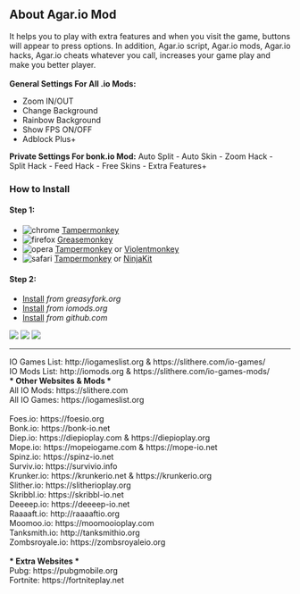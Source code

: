 <h2>About Agar.io Mod</h2>
It helps you to play with extra features and when you visit the game, buttons will appear to press options. In addition, Agar.io script, Agar.io mods, Agar.io hacks, Agar.io cheats whatever you call, increases your game play and make you better player. 
</br></br>
<b>General Settings For All .io Mods:</b>
<ul><li>Zoom IN/OUT</li>
<li>Change Background</li>
<li>Rainbow Background</li>
<li>Show FPS ON/OFF</li>
<li>Adblock Plus+</li></ul>
<b>Private Settings For bonk.io Mod:</b>
Auto Split - Auto Skin - Zoom Hack - Split Hack - Feed Hack - Free Skins - Extra Features+

<h3>How to Install</h3>
<h4>Step 1:</h4>
<ul>
 	<li><img src="https://iomods.org/mods/chrome.png" alt="chrome" /> <a href="https://chrome.google.com/webstore/detail/tampermonkey/dhdgffkkebhmkfjojejmpbldmpobfkfo">Tampermonkey</a></li>
 	<li><img src="https://iomods.org/mods/firefox.png" alt="firefox" /> <a href="https://addons.mozilla.org/firefox/addon/greasemonkey/">Greasemonkey</a></li>
 	<li><img src="https://iomods.org/mods/opera.png" alt="opera" /> <a href="https://addons.opera.com/extensions/details/tampermonkey-beta/">Tampermonkey</a> or <a href="https://addons.opera.com/extensions/details/violent-monkey/">Violentmonkey</a></li>
 	<li><img src="https://iomods.org/mods/safari.png" alt="safari" /> <a href="https://safari.tampermonkey.net/tampermonkey.safariextz">Tampermonkey</a> or <a href="https://github.com/os0x/NinjaKit">NinjaKit</a></li>
</ul>

<h4>Step 2:</h4>
<ul><li><a href="https://greasyfork.org/scripts/383992-agar-io-split-hack-agario-hacks-best-agar-cheat-2019/code/Agario%20Split%20HACK%20-%20Agario%20Hacks%20-%20Best%20Agar%20Cheat%202019.user.js
">Install</a> <em>from greasyfork.org</em></li>
<li><a href="https://iomods.org/mods/agario.user.js">Install</a> <em>from iomods.org</em></li>
<li><a href="https://github.com/MrCoderN/agar.io-2019-hacks-cheats-mods/raw/master/agariohack.user.js">Install</a> <em>from github.com</em></li></ul>

<a href="https://instagram.com/aecicekdagi" target="_blank"><img src="https://iomods.org/mods/instagram.jpg"></a> <a href="https://www.youtube.com/c/pignuts" target="_blank"><img src="https://iomods.org/mods/youtube.jpg"></a> <a href="https://facebook.com/slitherecom" target="_blank"><img src="https://iomods.org/mods/facebook.jpg"></a>
<hr>
IO Games List: http://iogameslist.org & https://slithere.com/io-games/</br>
IO Mods List: http://iomods.org & https://slithere.com/io-games-mods/</br>
<b>* Other Websites & Mods *</b></br>
All IO Mods: https://slithere.com</br>
All IO Games: https://iogameslist.org
</br></br>
Foes.io: https://foesio.org</br>
Bonk.io: https://bonk-io.net</br>
Diep.io: https://diepioplay.com & https://diepioplay.org</br>
Mope.io: https://mopeiogame.com & https://mope-io.net</br>
Spinz.io: https://spinz-io.net</br>
Surviv.io: https://survivio.info</br>
Krunker.io: https://krunkerio.net & https://krunkerio.org</br>
Slither.io: https://slitherioplay.org</br>
Skribbl.io: https://skribbl-io.net</br>
Deeeep.io: https://deeeep-io.net</br>
Raaaaft.io: http://raaaaftio.org</br>
Moomoo.io: https://moomooioplay.com</br>
Tanksmith.io: http://tanksmithio.org</br>
Zombsroyale.io: https://zombsroyaleio.org
</br></br>
<b>* Extra Websites *</b></br>
Pubg: https://pubgmobile.org</br>
Fortnite: https://fortniteplay.net
